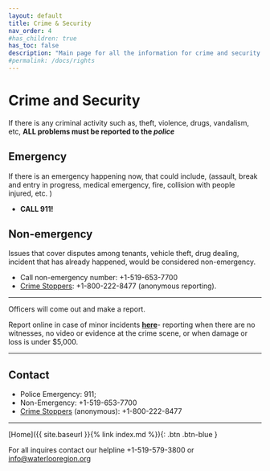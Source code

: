 ```yaml
---
layout: default
title: Crime & Security
nav_order: 4
#has_children: true
has_toc: false
description: "Main page for all the information for crime and security rights that tenants have"
#permalink: /docs/rights
---
```


# Crime and Security

If there is any criminal activity such as, theft, violence, drugs, vandalism, etc, **ALL problems must be reported to the _police_**

## Emergency

If there is an emergency happening now, that could include, (assault, break and entry in progress, medical emergency, fire, collision with people injured, etc. )

- **CALL 911!**

## Non-emergency

Issues that cover disputes among tenants, vehicle theft, drug dealing, incident that has already happened, would be considered non-emergency.

- Call non-emergency number: +1-519-653-7700 
- [Crime Stoppers](http://waterloocrimestoppers.com/sitemenu.aspx?ID=152&): +1-800-222-8477 (anonymous reporting).

---

Officers will come out and make a report.

Report online in case of minor incidents [**here**](https://www.wrps.on.ca/en/services-reporting/online-reporting-.aspx)- reporting when there are no witnesses, no video or evidence at the crime scene, or when damage or loss is under $5,000.

---

## Contact

- Police Emergency: 911; 
- Non-Emergency: +1-519-653-7700 
- [Crime Stoppers](http://waterloocrimestoppers.com/sitemenu.aspx?ID=152&) (anonymous): +1-800-222-8477

---

[Home]({{ site.baseurl }}{% link index.md %}){: .btn .btn-blue }

For all inquires contact our helpline +1-519-579-3800 or [info@waterlooregion.org](mailto:info@waterlooregion.org)
